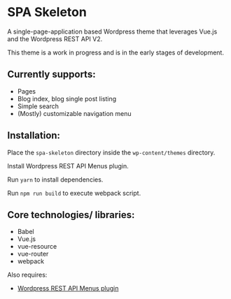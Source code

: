 # SPA Skeleton

A single-page-application based Wordpress theme that leverages Vue.js and the Wordpress REST API V2.

This theme is a work in progress and is in the early stages of development.

## Currently supports:
- Pages
- Blog index, blog single post listing
- Simple search
- (Mostly) customizable navigation menu

## Installation:
Place the `spa-skeleton` directory inside the `wp-content/themes` directory.

Install Wordpress REST API Menus plugin.

Run `yarn` to install dependencies.

Run `npm run build` to execute webpack script.

## Core technologies/ libraries:
- Babel
- Vue.js
- vue-resource
- vue-router
- webpack

Also requires:
- [Wordpress REST API Menus plugin](https://en-gb.wordpress.org/plugins/wp-api-menus/)

